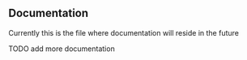 ## Documentation

Currently this is the file where documentation will reside in the future

TODO add more documentation
